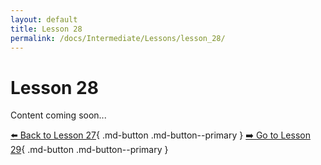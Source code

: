 ```yaml
---
layout: default
title: Lesson 28
permalink: /docs/Intermediate/Lessons/lesson_28/
---
```


# Lesson 28

Content coming soon...

[⬅️ Back to Lesson 27](lesson_27.md){ .md-button .md-button--primary }  [➡️ Go to Lesson 29](lesson_29.md){ .md-button .md-button--primary }

